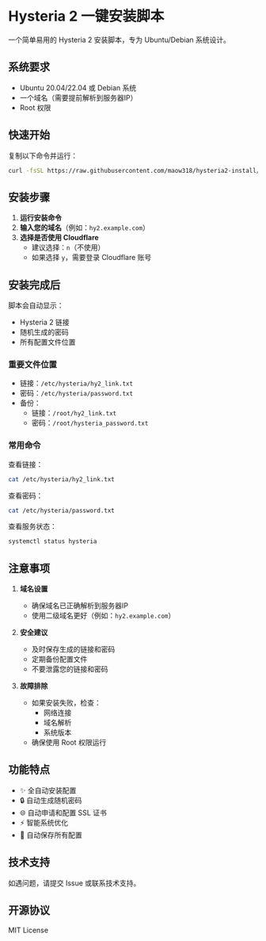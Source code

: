 # Hysteria 2 一键安装脚本

一个简单易用的 Hysteria 2 安装脚本，专为 Ubuntu/Debian 系统设计。

## 系统要求

- Ubuntu 20.04/22.04 或 Debian 系统
- 一个域名（需要提前解析到服务器IP）
- Root 权限

## 快速开始

复制以下命令并运行：

```bash
curl -fsSL https://raw.githubusercontent.com/maow318/hysteria2-install/main/install.sh -o install.sh && sudo bash install.sh
```

## 安装步骤

1. **运行安装命令**
2. **输入您的域名**（例如：`hy2.example.com`）
3. **选择是否使用 Cloudflare**
   - 建议选择：`n`（不使用）
   - 如果选择 `y`，需要登录 Cloudflare 账号

## 安装完成后

脚本会自动显示：
- Hysteria 2 链接
- 随机生成的密码
- 所有配置文件位置

### 重要文件位置

- 链接：`/etc/hysteria/hy2_link.txt`
- 密码：`/etc/hysteria/password.txt`
- 备份：
  - 链接：`/root/hy2_link.txt`
  - 密码：`/root/hysteria_password.txt`

### 常用命令

查看链接：
```bash
cat /etc/hysteria/hy2_link.txt
```

查看密码：
```bash
cat /etc/hysteria/password.txt
```

查看服务状态：
```bash
systemctl status hysteria
```

## 注意事项

1. **域名设置**
   - 确保域名已正确解析到服务器IP
   - 使用二级域名更好（例如：`hy2.example.com`）

2. **安全建议**
   - 及时保存生成的链接和密码
   - 定期备份配置文件
   - 不要泄露您的链接和密码

3. **故障排除**
   - 如果安装失败，检查：
     - 网络连接
     - 域名解析
     - 系统版本
   - 确保使用 Root 权限运行

## 功能特点

- ✨ 全自动安装配置
- 🔒 自动生成随机密码
- 🌐 自动申请和配置 SSL 证书
- ⚡ 智能系统优化
- 📝 自动保存所有配置

## 技术支持

如遇问题，请提交 Issue 或联系技术支持。

## 开源协议

MIT License

